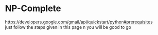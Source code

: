 # NP-Complete
https://developers.google.com/gmail/api/quickstart/python#prerequisites
just follow the steps given in this page n you will be good to go

